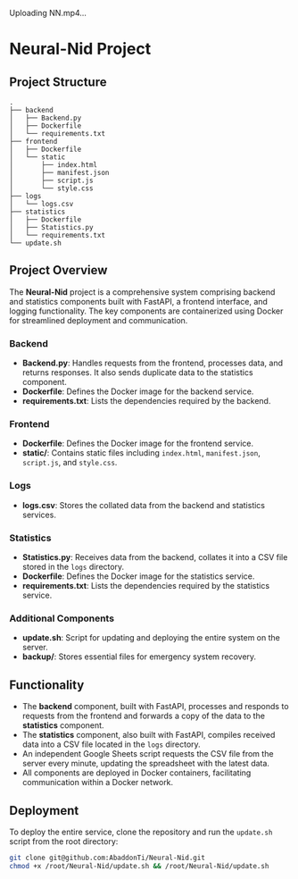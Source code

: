

Uploading NN.mp4…


# Neural-Nid Project

## Project Structure

```
.
├── backend
│   ├── Backend.py
│   ├── Dockerfile
│   └── requirements.txt
├── frontend
│   ├── Dockerfile
│   └── static
│       ├── index.html
│       ├── manifest.json
│       ├── script.js
│       └── style.css
├── logs
│   └── logs.csv
├── statistics
│   ├── Dockerfile
│   ├── Statistics.py
│   └── requirements.txt
└── update.sh
```


## Project Overview

The **Neural-Nid** project is a comprehensive system comprising backend and statistics components built with FastAPI, a frontend interface, and logging functionality. The key components are containerized using Docker for streamlined deployment and communication.

### Backend
- **Backend.py**: Handles requests from the frontend, processes data, and returns responses. It also sends duplicate data to the statistics component.
- **Dockerfile**: Defines the Docker image for the backend service.
- **requirements.txt**: Lists the dependencies required by the backend.

### Frontend
- **Dockerfile**: Defines the Docker image for the frontend service.
- **static/**: Contains static files including `index.html`, `manifest.json`, `script.js`, and `style.css`.

### Logs
- **logs.csv**: Stores the collated data from the backend and statistics services.

### Statistics
- **Statistics.py**: Receives data from the backend, collates it into a CSV file stored in the `logs` directory.
- **Dockerfile**: Defines the Docker image for the statistics service.
- **requirements.txt**: Lists the dependencies required by the statistics service.

### Additional Components
- **update.sh**: Script for updating and deploying the entire system on the server.
- **backup/**: Stores essential files for emergency system recovery.

## Functionality

- The **backend** component, built with FastAPI, processes and responds to requests from the frontend and forwards a copy of the data to the **statistics** component.
- The **statistics** component, also built with FastAPI, compiles received data into a CSV file located in the `logs` directory.
- An independent Google Sheets script requests the CSV file from the server every minute, updating the spreadsheet with the latest data.
- All components are deployed in Docker containers, facilitating communication within a Docker network.

## Deployment

To deploy the entire service, clone the repository and run the `update.sh` script from the root directory:

```bash
git clone git@github.com:AbaddonTi/Neural-Nid.git
chmod +x /root/Neural-Nid/update.sh && /root/Neural-Nid/update.sh
```
